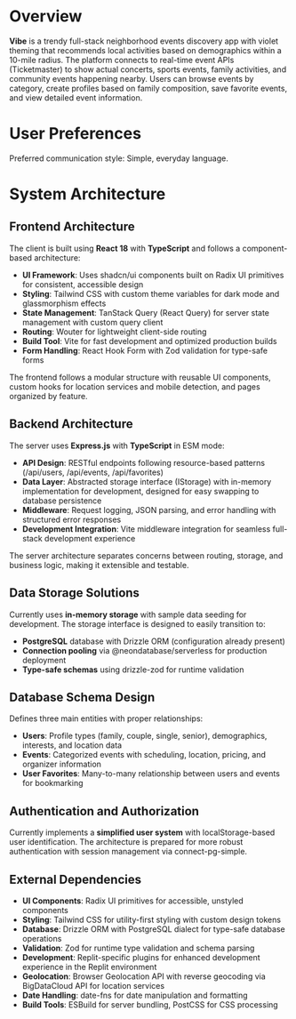 # Overview

**Vibe** is a trendy full-stack neighborhood events discovery app with violet theming that recommends local activities based on demographics within a 10-mile radius. The platform connects to real-time event APIs (Ticketmaster) to show actual concerts, sports events, family activities, and community events happening nearby. Users can browse events by category, create profiles based on family composition, save favorite events, and view detailed event information.

# User Preferences

Preferred communication style: Simple, everyday language.

# System Architecture

## Frontend Architecture
The client is built using **React 18** with **TypeScript** and follows a component-based architecture:
- **UI Framework**: Uses shadcn/ui components built on Radix UI primitives for consistent, accessible design
- **Styling**: Tailwind CSS with custom theme variables for dark mode and glassmorphism effects
- **State Management**: TanStack Query (React Query) for server state management with custom query client
- **Routing**: Wouter for lightweight client-side routing
- **Build Tool**: Vite for fast development and optimized production builds
- **Form Handling**: React Hook Form with Zod validation for type-safe forms

The frontend follows a modular structure with reusable UI components, custom hooks for location services and mobile detection, and pages organized by feature.

## Backend Architecture  
The server uses **Express.js** with **TypeScript** in ESM mode:
- **API Design**: RESTful endpoints following resource-based patterns (/api/users, /api/events, /api/favorites)
- **Data Layer**: Abstracted storage interface (IStorage) with in-memory implementation for development, designed for easy swapping to database persistence
- **Middleware**: Request logging, JSON parsing, and error handling with structured error responses
- **Development Integration**: Vite middleware integration for seamless full-stack development experience

The server architecture separates concerns between routing, storage, and business logic, making it extensible and testable.

## Data Storage Solutions
Currently uses **in-memory storage** with sample data seeding for development. The storage interface is designed to easily transition to:
- **PostgreSQL** database with Drizzle ORM (configuration already present)
- **Connection pooling** via @neondatabase/serverless for production deployment
- **Type-safe schemas** using drizzle-zod for runtime validation

## Database Schema Design
Defines three main entities with proper relationships:
- **Users**: Profile types (family, couple, single, senior), demographics, interests, and location data
- **Events**: Categorized events with scheduling, location, pricing, and organizer information  
- **User Favorites**: Many-to-many relationship between users and events for bookmarking

## Authentication and Authorization
Currently implements a **simplified user system** with localStorage-based user identification. The architecture is prepared for more robust authentication with session management via connect-pg-simple.

## External Dependencies
- **UI Components**: Radix UI primitives for accessible, unstyled components
- **Styling**: Tailwind CSS for utility-first styling with custom design tokens
- **Database**: Drizzle ORM with PostgreSQL dialect for type-safe database operations
- **Validation**: Zod for runtime type validation and schema parsing
- **Development**: Replit-specific plugins for enhanced development experience in the Replit environment
- **Geolocation**: Browser Geolocation API with reverse geocoding via BigDataCloud API for location services
- **Date Handling**: date-fns for date manipulation and formatting
- **Build Tools**: ESBuild for server bundling, PostCSS for CSS processing